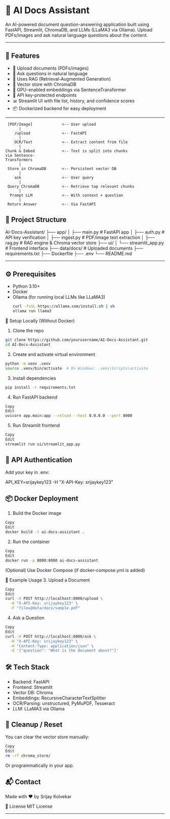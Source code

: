 
# 🧠 AI Docs Assistant

An AI-powered document question-answering application built using FastAPI, Streamlit, ChromaDB, and LLMs (LLaMA3 via Ollama). Upload PDFs/images and ask natural language questions about the content.

---

## 🚀 Features

- 📄 Upload documents (PDFs/images)
- 🤖 Ask questions in natural language
- 🧠 Uses RAG (Retrieval-Augmented Generation)
- 💾 Vector store with ChromaDB
- 🧰 GPU-enabled embeddings via SentenceTransformer
- 🔐 API key-protected endpoints
- 📊 Streamlit UI with file list, history, and confidence scores
- 📦 Dockerized backend for easy deployment

---
     [PDF/Image]             <-- User upload
          |
        /upload              <-- FastAPI
          |
        OCR/Text             <-- Extract content from file
          |
    Chunk & Embed            <-- Text is split into chunks
    via Sentence-    
    Transformers     
          |
     Store in ChromaDB       <-- Persistent vector DB
          |
        ask                  <-- User query
          |
     Query ChromaDB          <-- Retrieve top relevant chunks
          |
      Prompt LLM             <-- With context + question
          |
     Return Answer           <-- Via FastAPI


## 📂 Project Structure

AI-Docs-Assistant/
├── app/
│ ├── main.py # FastAPI app
│ ├── auth.py # API key verification
│ ├── ingest.py # PDF/image text extraction
│ ├── rag.py # RAG engine & Chroma vector store
├── ui/
│ └── streamlit_app.py # Frontend interface
├── data/docs/ # Uploaded documents
├── requirements.txt
├── Dockerfile
├── .env
└── README.md


---

## ⚙️ Prerequisites

- Python 3.10+
- Docker
- Ollama (for running local LLMs like LLaMA3)
  ```bash
  curl -fsSL https://ollama.com/install.sh | sh
  ollama run llama3
  ```

🧪 Setup Locally (Without Docker)
1. Clone the repo
```bash
git clone https://github.com/yourusername/AI-Docs-Assistant.git
cd AI-Docs-Assistant
```
2. Create and activate virtual environment
```bash
python -m venv .venv
source .venv/bin/activate  # On Windows: .venv\Scripts\activate
```
3. Install dependencies
```bash
pip install -r requirements.txt
```
4. Run FastAPI backend
```bash
Copy
Edit
uvicorn app.main:app --reload --host 0.0.0.0 --port 8000
```
5. Run Streamlit frontend
```bash
Copy
Edit
streamlit run ui/streamlit_app.py
```


## 🔐 API Authentication
Add your key in .env:

API_KEY=srijaykey123
-H "X-API-Key: srijaykey123"


## 📦 Docker Deployment
1. Build the Docker image
```bash
Copy
Edit
docker build -t ai-docs-assistant .
```
2. Run the container
```bash
Copy
Edit
docker run -p 8000:8000 ai-docs-assistant
```
(Optional) Use Docker Compose (if docker-compose.yml is added)

🧠 Example Usage
3. Upload a Document
```bash
Copy
Edit
curl -X POST http://localhost:8000/upload \
  -H "X-API-Key: srijaykey123" \
  -F "file=@data/docs/sample.pdf"
```
4. Ask a Question
```bash
Copy
Edit
curl -X POST http://localhost:8000/ask \
  -H "X-API-Key: srijaykey123" \
  -H "Content-Type: application/json" \
  -d '{"question": "What is the document about?"}'
```

## 🛠 Tech Stack
- Backend: FastAPI
- Frontend: Streamlit
- Vector DB: Chroma
- Embeddings: RecursiveCharacterTextSplitter
- OCR/Parsing: unstructured, PyMuPDF, Tesseract
- LLM: LLaMA3 via Ollama


## 🧹 Cleanup / Reset
You can clear the vector store manually:
```bash
Copy
Edit
rm -rf chroma_store/
```
Or programmatically in your app.


## 📬 Contact
Made with ❤️ by Srijay Kolvekar

📄 License
MIT License

---
